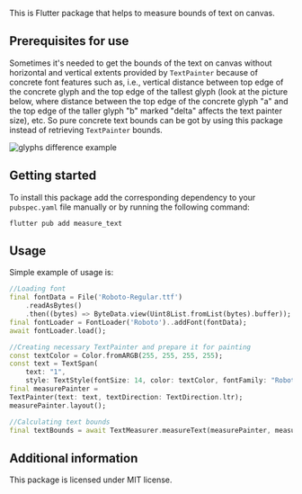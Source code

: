 This is Flutter package that helps to measure bounds of text on canvas.

## Prerequisites for use

Sometimes it's needed to get the bounds of the text on canvas without horizontal
and vertical extents provided by ```TextPainter``` because of concrete
font features such as, i.e., vertical distance between top edge of the concrete glyph
and the top edge of the tallest glyph (look at the picture below, where distance between the 
top edge of the concrete glyph "a" and the top edge of the taller glyph "b" marked "delta" affects the text painter size), etc.
So pure concrete text bounds can be got by using this package instead of retrieving
```TextPainter``` bounds.

![glyphs difference example](https://github.com/AlphaOmega11/flutter_measure_text/blob/main/LettersForFlutter.jpg?raw=true)

## Getting started

To install this package add the corresponding dependency to your ```pubspec.yaml``` file
manually or by running the following command: 
```console
flutter pub add measure_text
```

## Usage

Simple example of usage is:

```dart
//Loading font
final fontData = File('Roboto-Regular.ttf')
    .readAsBytes()
    .then((bytes) => ByteData.view(Uint8List.fromList(bytes).buffer));
final fontLoader = FontLoader('Roboto')..addFont(fontData);
await fontLoader.load();

//Creating necessary TextPainter and prepare it for painting
const textColor = Color.fromARGB(255, 255, 255, 255);
const text = TextSpan(
    text: "1",
    style: TextStyle(fontSize: 14, color: textColor, fontFamily: "Roboto"));
final measurePainter =
TextPainter(text: text, textDirection: TextDirection.ltr);
measurePainter.layout();

//Calculating text bounds
final textBounds = await TextMeasurer.measureText(measurePainter, measureTextureSize: 1024);
```

## Additional information

This package is licensed under MIT license.

